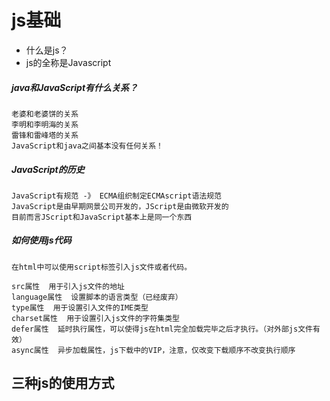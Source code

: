 # js基础
- 什么是js？
- js的全称是Javascript
##### java和JavaScript有什么关系？
    老婆和老婆饼的关系
    李明和李明海的关系
    雷锋和雷峰塔的关系
    JavaScript和java之间基本没有任何关系！
##### JavaScript的历史
    JavaScript有规范 -》 ECMA组织制定ECMAscript语法规范
    JavaScript是由早期网景公司开发的，JScript是由微软开发的
    目前而言JScript和JavaScript基本上是同一个东西
    
##### 如何使用js代码
    在html中可以使用script标签引入js文件或者代码。
    
    src属性  用于引入js文件的地址
    language属性  设置脚本的语言类型（已经废弃）
    type属性  用于设置引入文件的IME类型
    charset属性  用于设置引入js文件的字符集类型
    defer属性  延时执行属性，可以使得js在html完全加载完毕之后才执行。（对外部js文件有效）
    async属性  异步加载属性，js下载中的VIP，注意，仅改变下载顺序不改变执行顺序
    
## 三种js的使用方式